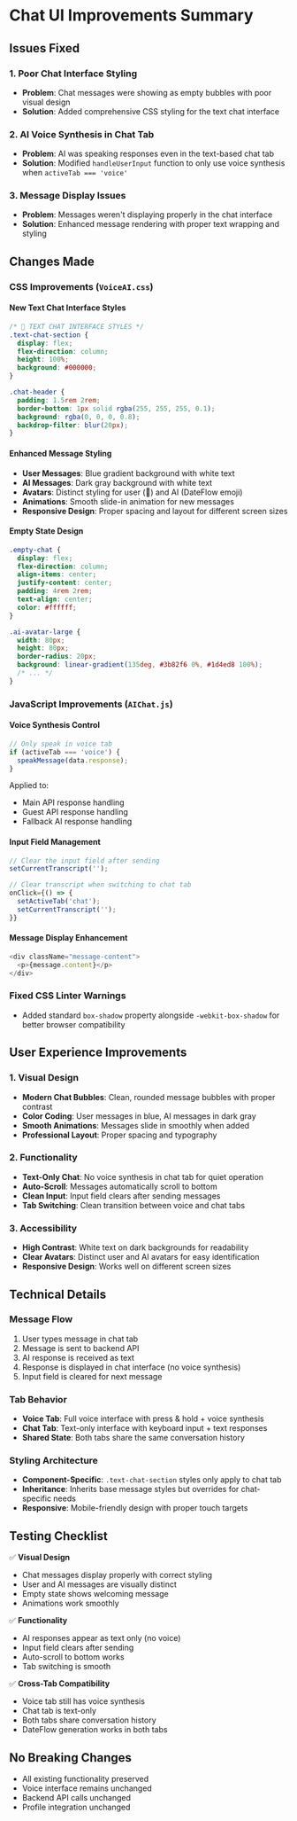 # Chat UI Improvements Summary

## Issues Fixed

### 1. **Poor Chat Interface Styling**
- **Problem**: Chat messages were showing as empty bubbles with poor visual design
- **Solution**: Added comprehensive CSS styling for the text chat interface

### 2. **AI Voice Synthesis in Chat Tab**
- **Problem**: AI was speaking responses even in the text-based chat tab
- **Solution**: Modified `handleUserInput` function to only use voice synthesis when `activeTab === 'voice'`

### 3. **Message Display Issues**
- **Problem**: Messages weren't displaying properly in the chat interface
- **Solution**: Enhanced message rendering with proper text wrapping and styling

## Changes Made

### CSS Improvements (`VoiceAI.css`)

#### New Text Chat Interface Styles
```css
/* 💬 TEXT CHAT INTERFACE STYLES */
.text-chat-section {
  display: flex;
  flex-direction: column;
  height: 100%;
  background: #000000;
}

.chat-header {
  padding: 1.5rem 2rem;
  border-bottom: 1px solid rgba(255, 255, 255, 0.1);
  background: rgba(0, 0, 0, 0.8);
  backdrop-filter: blur(20px);
}
```

#### Enhanced Message Styling
- **User Messages**: Blue gradient background with white text
- **AI Messages**: Dark gray background with white text
- **Avatars**: Distinct styling for user (👤) and AI (DateFlow emoji)
- **Animations**: Smooth slide-in animation for new messages
- **Responsive Design**: Proper spacing and layout for different screen sizes

#### Empty State Design
```css
.empty-chat {
  display: flex;
  flex-direction: column;
  align-items: center;
  justify-content: center;
  padding: 4rem 2rem;
  text-align: center;
  color: #ffffff;
}

.ai-avatar-large {
  width: 80px;
  height: 80px;
  border-radius: 20px;
  background: linear-gradient(135deg, #3b82f6 0%, #1d4ed8 100%);
  /* ... */
}
```

### JavaScript Improvements (`AIChat.js`)

#### Voice Synthesis Control
```javascript
// Only speak in voice tab
if (activeTab === 'voice') {
  speakMessage(data.response);
}
```

Applied to:
- Main API response handling
- Guest API response handling  
- Fallback AI response handling

#### Input Field Management
```javascript
// Clear the input field after sending
setCurrentTranscript('');

// Clear transcript when switching to chat tab
onClick={() => {
  setActiveTab('chat');
  setCurrentTranscript('');
}}
```

#### Message Display Enhancement
```javascript
<div className="message-content">
  <p>{message.content}</p>
</div>
```

### Fixed CSS Linter Warnings
- Added standard `box-shadow` property alongside `-webkit-box-shadow` for better browser compatibility

## User Experience Improvements

### 1. **Visual Design**
- **Modern Chat Bubbles**: Clean, rounded message bubbles with proper contrast
- **Color Coding**: User messages in blue, AI messages in dark gray
- **Smooth Animations**: Messages slide in smoothly when added
- **Professional Layout**: Proper spacing and typography

### 2. **Functionality**
- **Text-Only Chat**: No voice synthesis in chat tab for quiet operation
- **Auto-Scroll**: Messages automatically scroll to bottom
- **Clean Input**: Input field clears after sending messages
- **Tab Switching**: Clean transition between voice and chat tabs

### 3. **Accessibility**
- **High Contrast**: White text on dark backgrounds for readability
- **Clear Avatars**: Distinct user and AI avatars for easy identification
- **Responsive Design**: Works well on different screen sizes

## Technical Details

### Message Flow
1. User types message in chat tab
2. Message is sent to backend API
3. AI response is received as text
4. Response is displayed in chat interface (no voice synthesis)
5. Input field is cleared for next message

### Tab Behavior
- **Voice Tab**: Full voice interface with press & hold + voice synthesis
- **Chat Tab**: Text-only interface with keyboard input + text responses
- **Shared State**: Both tabs share the same conversation history

### Styling Architecture
- **Component-Specific**: `.text-chat-section` styles only apply to chat tab
- **Inheritance**: Inherits base message styles but overrides for chat-specific needs
- **Responsive**: Mobile-friendly design with proper touch targets

## Testing Checklist

✅ **Visual Design**
- Chat messages display properly with correct styling
- User and AI messages are visually distinct
- Empty state shows welcoming message
- Animations work smoothly

✅ **Functionality**
- AI responses appear as text only (no voice)
- Input field clears after sending
- Auto-scroll to bottom works
- Tab switching is smooth

✅ **Cross-Tab Compatibility**
- Voice tab still has voice synthesis
- Chat tab is text-only
- Both tabs share conversation history
- DateFlow generation works in both tabs

## No Breaking Changes
- All existing functionality preserved
- Voice interface remains unchanged
- Backend API calls unchanged
- Profile integration unchanged
